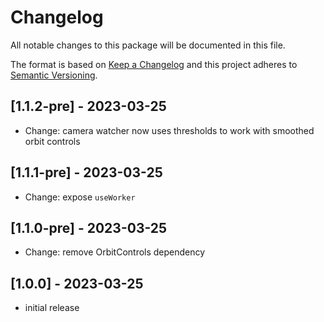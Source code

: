 # Changelog
All notable changes to this package will be documented in this file.

The format is based on [Keep a Changelog](http://keepachangelog.com/en/1.0.0/)
and this project adheres to [Semantic Versioning](http://semver.org/spec/v2.0.0.html).

## [1.1.2-pre] - 2023-03-25
- Change: camera watcher now uses thresholds to work with smoothed orbit controls

## [1.1.1-pre] - 2023-03-25
- Change: expose `useWorker`

## [1.1.0-pre] - 2023-03-25
- Change: remove OrbitControls dependency

## [1.0.0] - 2023-03-25
- initial release